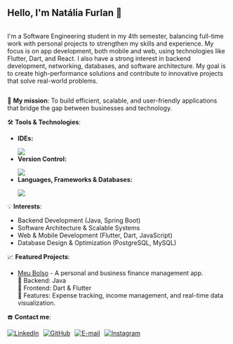<h2>
    <strong>Hello, I'm Natália Furlan 👋</strong>
</h2>

<div style="display: flex; align-items: flex-start; justify-content: start;"> 
  <div>
    <p>
      I'm a Software Engineering student in my 4th semester, balancing full-time work with personal projects to strengthen my skills and experience.
      My focus is on app development, both mobile and web, using technologies like Flutter, Dart, and React. 
      I also have a strong interest in backend development, networking, databases, and software architecture.
      My goal is to create high-performance solutions and contribute to innovative projects that solve real-world problems.
    </p>
  </div>
</div>

<p>
  🚀 <strong>My mission</strong>: To build efficient, scalable, and user-friendly applications that bridge the gap between businesses and technology.
</p>

<p>
  🛠️ <strong>Tools & Technologies</strong>:
</p>

<ul>
  <li><strong>IDEs:</strong> 
    <p></p>
    <a href="https://skillicons.dev">
      <img src="https://skillicons.dev/icons?i=vscode,eclipse,sublime,androidstudio" />
    </a>
  </li>
  <li><strong>Version Control:</strong> 
    <p></p>
    <a href="https://skillicons.dev">
      <img src="https://skillicons.dev/icons?i=git,bitbucket" />
    </a>
  </li>
  <li><strong>Languages, Frameworks & Databases:</strong> 
    <p></p>
    <a href="https://skillicons.dev">
      <img src="https://skillicons.dev/icons?i=java,postgresql,spring-boot,dart,flutter,html,css" />
    </a>
  </li>
</ul>

<p>
  💡 <strong>Interests</strong>:
  <ul>
    <li>Backend Development (Java, Spring Boot)</li>
    <li>Software Architecture & Scalable Systems</li>
    <li>Web & Mobile Development (Flutter, Dart, JavaScript)</li>
    <li>Database Design & Optimization (PostgreSQL, MySQL)</li>
  </ul>
</p>

<p>
  📈 <strong>Featured Projects</strong>:
  <ul>
    <li>
      <a href="https://github.com/NataliaFurlan/meu_bolso">Meu Bolso</a> - A personal and business finance management app.  
      <br>🔹 Backend: Java
      <br>🔹 Frontend: Dart & Flutter  
      <br>🔹 Features: Expense tracking, income management, and real-time data visualization.  
    </li>
  </ul>
</p>

<p>
  ☎️ <strong>Contact me</strong>:
</p>

<div style="display: flex; flex-wrap: wrap; gap: 10px;">
  <a href="https://www.linkedin.com/in/nataliafurlan/" target="_blank">
    <img src="https://img.shields.io/badge/linkedin-%2300acee.svg?color=0077B5&style=for-the-badge&logo=linkedin&logoColor=white" alt="LinkedIn">
  </a>

  <a href="https://github.com/NataliaFurlan" target="_blank">
    <img src="https://img.shields.io/badge/github-%2300acee.svg?color=181717&style=for-the-badge&logo=github&logoColor=white" alt="GitHub">
  </a>

  <a href="mailto:nataliafurlan88@gmail.com" target="_blank">
    <img src="https://img.shields.io/badge/gmail-%2300acee.svg?color=EA4335&style=for-the-badge&logo=gmail&logoColor=white" alt="E-mail">
  </a>

  <a href="https://www.instagram.com/nataliacardosofurlan/" target="_blank">
    <img src="https://img.shields.io/badge/instagram-%2300acee.svg?color=E4405F&style=for-the-badge&logo=instagram&logoColor=white" alt="Instagram">
  </a>
</div>
